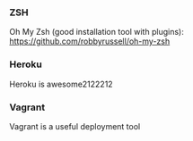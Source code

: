 ### ZSH

Oh My Zsh (good installation tool with plugins):
https://github.com/robbyrussell/oh-my-zsh

### Heroku

Heroku is awesome2122212

### Vagrant

Vagrant is a useful deployment tool

